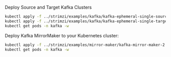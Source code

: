 

Deploy Source and Target Kafka Clusters

```bash
kubectl apply -f ../strimzi/examples/kafka/kafka-ephemeral-single-source.yaml -n kafka
kubectl apply -f ../strimzi/examples/kafka/kafka-ephemeral-single-target.yaml -n kafka
kubectl get pods -n kafka -w
```



Deploy Kafka MirrorMaker to your Kubernetes cluster:

```bash
kubectl apply -f ../strimzi/examples/mirror-maker/kafka-mirror-maker-2.yaml -n kafka
kubectl get pods -n kafka -w
```
